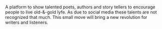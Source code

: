 A platform to show talented poets, authors and story tellers to encourage people to live old-&-gold lyfe. As due to social media these talents are not recognized that much.
This small move will bring a new revolution for writers and listeners.
